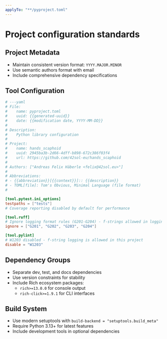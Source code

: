 ```yaml
---
applyTo: "**/pyproject.toml"
---
```

# Project configuration standards

## Project Metadata
- Maintain consistent version format: `YYYY.MAJOR.MINOR`
- Use semantic authors format with email
- Include comprehensive dependency specifications

## Tool Configuration
```toml 
# ---yaml
# File:
#    name: pyproject.toml
#    uuid: {{generated-uuid}}
#    date: {{modification date, YYYY-MM-DD}}
#
# Description:
#    Python library configuration
#
# Project:
#    name: hands_scaphoid
#    uuid: 2945ba3b-2d66-4dff-b898-672c386f03f4
#    url: https://github.com/42sol-eu/hands_scaphoid
#
# Authors: ["Andreas Felix Häberle <felix@42sol.eu>"]
#
# Abbreviations:
# - {{abbreviation}}[{{context}}]:: {{description}}
# - TOML[file]: Tom's Obvious, Minimal Language (file format)
#

[tool.pytest.ini_options]
testpaths = ["tests"]
# Coverage reporting disabled by default for performance

[tool.ruff]
# Ignore logging format rules (G201-G204) - f-strings allowed in logging
ignore = ["G201", "G202", "G203", "G204"]

[tool.pylint]
# W1203 disabled - f-string logging is allowed in this project
disable = "W1203"
```

## Dependency Groups
- Separate dev, test, and docs dependencies
- Use version constraints for stability
- Include Rich ecosystem packages:
  - `rich>=13.0.0` for console output
  - `rich-click>=1.9.1` for CLI interfaces

## Build System
- Use modern setuptools with `build-backend = "setuptools.build_meta"`
- Require Python 3.13+ for latest features
- Include development tools in optional dependencies